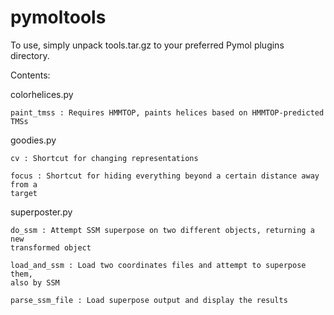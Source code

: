 # pymoltools

To use, simply unpack tools.tar.gz to your preferred Pymol plugins directory.

Contents:

colorhelices.py

    paint_tmss : Requires HMMTOP, paints helices based on HMMTOP-predicted TMSs

goodies.py

    cv : Shortcut for changing representations

    focus : Shortcut for hiding everything beyond a certain distance away from a
    target

superposter.py

    do_ssm : Attempt SSM superpose on two different objects, returning a new
    transformed object

    load_and_ssm : Load two coordinates files and attempt to superpose them,
    also by SSM

    parse_ssm_file : Load superpose output and display the results

